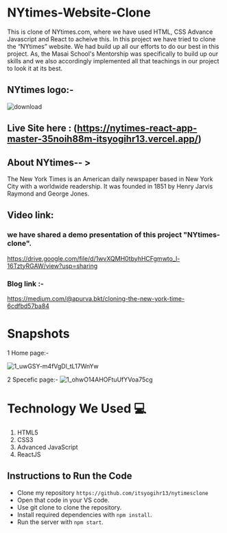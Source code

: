 # NYtimes-Website-Clone
This is clone of NYtimes.com, where we have used HTML, CSS Advance Javascript and React to acheive this.
In this project we have tried to clone the “NYtimes” website. We had build up all our efforts to do our best in this project. As, the Masai School's Mentorship  was specifically to build up our skills and we also accordingly implemented all that teachings in our project to look it at its best.

 ## NYtimes logo:- 
![download](https://user-images.githubusercontent.com/95956384/161389858-2f5363a0-56cd-49d5-8294-b3189dd83324.png)



## Live Site here : (https://nytimes-react-app-master-35noih88m-itsyogihr13.vercel.app/)

## About NYtimes-- >
The New York Times is an American daily newspaper based in New York City with a worldwide readership. It was founded in 1851 by Henry Jarvis Raymond and George Jones.
 
## Video link:
 ### we have shared a demo presentation of this project "NYtimes-clone".
 https://drive.google.com/file/d/1wvXQMH0tbyhHCFgmwto_l-16TztyRGAW/view?usp=sharing
 
### Blog link :- 
https://medium.com/@apurva.bkt/cloning-the-new-york-time-6cdfbd57ba84

 
# Snapshots


1 Home page:-


![1_uwGSY-m4fVgDl_tL17WnYw](https://user-images.githubusercontent.com/95956384/161423842-254fa70e-a823-49fc-8e59-57ec6136e242.png)



2 Specefic page:-
![1_ohwO14AHOFtuUfYVoa75cg](https://user-images.githubusercontent.com/95956384/161423850-bc7b0a76-7c34-4511-87b6-148de02de32b.png)



# Technology We Used :computer: 
1. HTML5
2. CSS3
3. Advanced JavaScript
4. ReactJS
<!-- 
## Features
1. You will be able to create your account using login and signup option.

2. You can choose a product which you want to buy and add to cart section.

3. One can Sort and Filter the product according to the prices and categories of different products.

4. User can also select and remove items from cart section and make payment through card.

5. All the data is stored in the localStorage of the User.  -->

## Instructions to Run the Code 

- Clone my repository `https://github.com/itsyogihr13/nytimesclone`
- Open that code in your VS code.
- Use git clone to clone the repository.
- Install required dependencies with `npm install`.
- Run the server with `npm start`.

